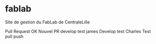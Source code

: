 # fablab
Site de gestion du FabLab de CentraleLille

Pull Request OK
Nouvel PR
develop test james
Develop test Charles
Test pull push
